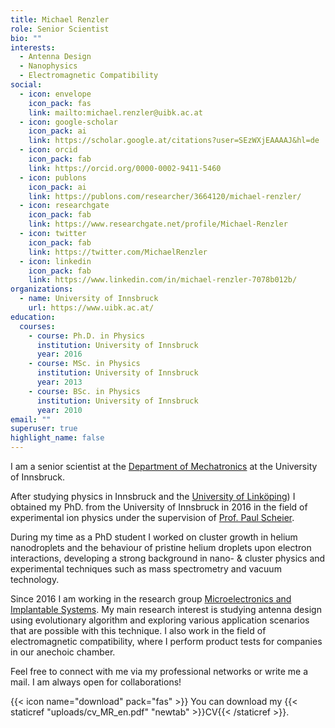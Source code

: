 ```yaml
---
title: Michael Renzler
role: Senior Scientist
bio: ""
interests:
  - Antenna Design
  - Nanophysics
  - Electromagnetic Compatibility
social:
  - icon: envelope
    icon_pack: fas
    link: mailto:michael.renzler@uibk.ac.at
  - icon: google-scholar
    icon_pack: ai
    link: https://scholar.google.at/citations?user=SEzWXjEAAAAJ&hl=de
  - icon: orcid
    icon_pack: fab
    link: https://orcid.org/0000-0002-9411-5460
  - icon: publons
    icon_pack: ai
    link: https://publons.com/researcher/3664120/michael-renzler/
  - icon: researchgate
    icon_pack: fab
    link: https://www.researchgate.net/profile/Michael-Renzler
  - icon: twitter
    icon_pack: fab
    link: https://twitter.com/MichaelRenzler
  - icon: linkedin
    icon_pack: fab
    link: https://www.linkedin.com/in/michael-renzler-7078b012b/
organizations:
  - name: University of Innsbruck
    url: https://www.uibk.ac.at/
education:
  courses:
    - course: Ph.D. in Physics
      institution: University of Innsbruck
      year: 2016
    - course: MSc. in Physics
      institution: University of Innsbruck
      year: 2013
    - course: BSc. in Physics
      institution: University of Innsbruck
      year: 2010
email: ""
superuser: true
highlight_name: false
---
```


I am a senior scientist at the [Department of Mechatronics](https://www.uibk.ac.at/mechatronik/) at the University of Innsbruck.

After studying physics in Innsbruck and the [University of Linköping](https://liu.se/)) I obtained my PhD. from the University of Innsbruck in 2016 in the field of experimental ion physics under the supervision of [Prof. Paul Scheier](https://www.uibk.ac.at/sp-physik/research-groups/p_scheier.html).

During my time as a PhD student I worked on cluster growth in helium nanodroplets and the behaviour of pristine helium droplets upon electron interactions, developing a strong background in nano- & cluster physics and experimental techniques such as mass spectrometry and vacuum technology.

Since 2016 I am working in the research group [Microelectronics and Implantable Systems](https://www.uibk.ac.at/mechatronik/mikroelektronik/). My main research interest is studying antenna design using evolutionary algorithm and exploring various application scenarios that are possible with this technique. I also work in the field of electromagnetic compatibility, where I perform product tests for companies in our anechoic chamber.

Feel free to connect with me via my professional networks or write me a mail. I am always open for collaborations!



{{< icon name="download" pack="fas" >}} You can download my {{< staticref "uploads/cv_MR_en.pdf" "newtab" >}}CV{{< /staticref >}}.
